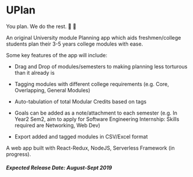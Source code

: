 # UPlan
You plan. We do the rest. :sparkling_heart: :poodle:

 An original University module Planning app which aids freshmen/college students plan their 3-5 years college modules with ease. 

 Some key features of the app will include:
 
 * Drag and Drop of modules/semesters to making planning less torturous than it already is

 * Tagging modules with different college requirements (e.g. Core, Overlapping, General Modules)

 * Auto-tabulation of total Modular Credits based on tags

 * Goals can be added as a note/attachment to each semester (e.g. In Year2 Sem2, aim to apply for Software Engineering Internship: Skills required are Networking, Web Dev)

 * Export added and tagged modules in CSV/Excel format


 A web app built with React-Redux, NodeJS, Serverless Framework (in progress). 

 ##### Expected Release Date: August-Sept 2019
